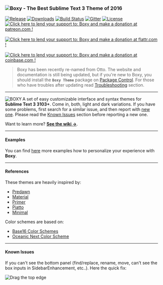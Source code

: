 <h3>
  <img src="https://raw.githubusercontent.com/oivva/boxy-goodies/master/media/name.png" alt="Boxy - The Best Sublime Text 3 Theme of 2016">
</h3>

<a href="https://github.com/oivva/otto/releases"><img src="https://img.shields.io/github/release/oivva/otto.svg?style=flat" alt="Release"></a>
<a href="https://packagecontrol.io/packages/Theme%20-%20Otto"><img src="https://img.shields.io/packagecontrol/dt/Theme%20-%20Otto.svg?style=flat" alt="Downloads"></a>
<a href="https://travis-ci.org/oivva/otto"><img src="https://img.shields.io/travis/oivva/otto.svg?style=flat" alt="Build Status"></a>
<a href="https://gitter.im/oivva/otto"><img src="https://img.shields.io/gitter/room/nwjs/nw.js.svg?style=flat" alt="Gitter"></a>
<a href="https://github.com/oivva/otto"><img src="https://img.shields.io/github/license/mashape/apistatus.svg?style=flat" alt="License"></a>
<a href="https://www.patreon.com/oivva" title="Donate with Patreon"><img src="https://raw.githubusercontent.com/oivva/boxy-goodies/master/media/patreon.png" alt="Click here to lend your support to: Boxy and make a donation at patreon.com !"></a>&nbsp;
<a href="https://flattr.com/profile/oivva" title="Donate with Flattr"><img src="https://raw.githubusercontent.com/oivva/boxy-goodies/master/media/flattr.png" alt="Click here to lend your support to: Boxy and make a donation at flattr.com !"></a>&nbsp;
<a href="https://www.coinbase.com/oivva" title="Donate with Bitcoin"><img src="https://raw.githubusercontent.com/oivva/boxy-goodies/master/media/bitcoin.png" alt="Click here to lend your support to: Boxy and make a donation at coinbase.com !"></a>

> Boxy has been recently re-named from Otto. The website and documentation is still being updated, but if you're new to Boxy, you should install the **`Boxy Theme`** package on [Package Control](https://packagecontrol.io/packages/Boxy%20Theme). For those who have troubles after updating read [Troubleshooting](https://github.com/oivva/boxy/blob/v1.1.1/messages/1.1.1.txt) section.

***

<a href="http://www.oivva.com/boxy" target="_blank"><img align="left" src="https://raw.githubusercontent.com/oivva/boxy-goodies/master/media/logo.gif" alt="BOXY"></a>

A set of easy customizable interface and syntax themes for **Sublime Text 3 3103+**. Come in, both, light and dark variations. If you have some problems, first search for a similar issue, and then report with [new one](https://github.com/oivva/boxy/issues). Please read the [Known Issues](#known-issues) section before reporting a new one.

Want to learn more? [**See the wiki &#8594;**](https://github.com/oivva/boxy/wiki).

***

#### Examples

You can find [here](http://www.oivva.com/boxy/) more examples how to personalize your experience with **Boxy**.

***

#### References

These themes are heavily inspired by:

* [Predawn](https://github.com/jamiewilson/predawn)
* [Material](https://github.com/equinusocio/material-theme)
* [Primer](https://github.com/karelvuong/st-primer)
* [Piatto](https://github.com/samuelrafo/piatto)
* [Minimal](https://github.com/AntoineBoulanger/Minimal-Sublime-Text-Theme)

Color schemes are based on:

* [Base16 Color Schemes](https://github.com/chriskempson/base16)
* [Oceanic Next Color Scheme](https://github.com/voronianski/oceanic-next-color-scheme)

***

#### Known Issues

If you can't see the bottom panel (find/replace, rename, move, can't see the box inputs in SidebarEnhancement, etc..). Here the quick fix:

![Drag the top edge](https://raw.githubusercontent.com/oivva/boxy-goodies/master/docs/known-issue.gif)
